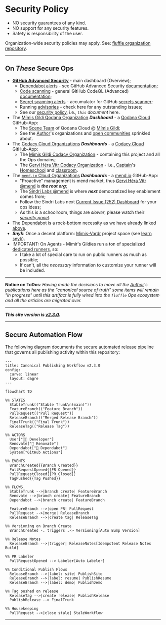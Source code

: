 # Security Policy

- NO security guarantees of any kind.
- NO support for any security features.
- Safety is responsibility of the user. 

Organization-wide security policies may apply. See: [fluffle organization repository](https://github.com/Mimis-Gildi).

___

## On _These_ Secure Ops


- [**GitHub Advanced Security**][gh-security] - main dashboard (Overview);
  - [Dependabot alerts][this-dependabot] - see GitHub Advanced Security [documentation][on-dependabot];
  - [Code scanning][code-scan] - general GitHub CodeQL (Advanced) [documentation][on-codeQL];
  - [Secret scanning alerts][secrets-scan] - accumulator for GitHub [secrets scanner][on-secret-scanning];
  - Running [advisories] - check here for any outstanding issues;
  - See our [security policy], i.e., _`this` document_ here.
- The [Mímis Gildi Qodana Organization] _**Dashboard**_ - a [Qodana Cloud] GitHub-App:
    - The [Scene Team] of Qodana Cloud @ [Mímis Gildi];
    - See the [Author]'s organizations and [open communities] sprinkled about. 
- The [Codacy Cloud Organizations] _**Dashboards**_ - a [Codacy Cloud] GitHub-App:
  - The [Mímis Gildi Codacy Organization] - containing this project and all the Ops domains;
  - The [Gervi Héra Vitr Codacy Organization] - i.e., [Captain]'s [Homeschool] and [classroom]. 
- The [`mend.io` Cloud Organizations] _**Dashboards**_ - a [mend.io] GitHub-App:
  - "Proactive" management is mend market, thus [Gervi Héra Vitr @mend] is _**the root org**_;
  - The [Sindri Labs @mend] is where _**next**_ democratized key enablement comes from;
  - Follow the Sindri Labs next [Current Issue (252) Dashboard] for your ops ideas;
  - As this is a schoolroom, things are _slower_, please watch their _[security panel]_.
- The [Dependabot] is a rock-bottom necessity as we have already linked [above][this-dependabot].
- _**Snyk**_: Once a decent platform: [Mimis-Vardr] project space (see [learn snyk]).
- IMPORTANT: On Agents - Mímir's Gildies run a ton of specialized [dedicated runners], so:
  - I take a lot of special care to run on public runners as much as possible;
  - If can't, all the _necessary_ information to customize your runner will be included. 

___

**Notice on ToDos**: _Having made the decisions to move all the [Author]'s publications here as the "canonical source of truth" some items will remain 
"in progress" until this artifact is fully wired into the `fluffle` Ops ecosystem and all the articles are migrated over._

___

_**This site version is [v2.3.0].**_

___

## Secure Automation Flow

The following diagram documents the secure automated release pipeline that governs all publishing activity within this repository:

```mermaid
---
title: Canonical Publishing Workflow v2.3.0
config:
  curve: linear
  layout: dagre
---

flowchart TD

%% STATES
  StableTrunk(("Stable Trunk\n(main)"))
  FeatureBranch(("Feature Branch"))
  PullRequest(("Pull Request"))
  ReleaseBranch(("Merged Release Branch"))
  FinalTrunk(("Final Trunk"))
  ReleaseTag(("Release Tag"))

%% ACTORS
  User["🧑‍💻 Developer"]
  Renovate["🤖 Renovate"]
  Dependabot["🤖 Dependabot"]
  System["GitHub Actions"]

%% EVENTS
  BranchCreated{{Branch Created}}
  PullRequestOpened{{PR Opened}}
  PullRequestClosed{{PR Closed}}
  TagPushed{{Tag Pushed}}

%% FLOWS
  StableTrunk -->|branch create| FeatureBranch
  Renovate -->|branch create| FeatureBranch
  Dependabot -->|branch create| FeatureBranch

  FeatureBranch -->|open PR| PullRequest
  PullRequest -->|merge| ReleaseBranch
  ReleaseBranch -->|create tag| ReleaseTag

%% Versioning on Branch Create
  BranchCreated -. triggers .-> Versioning[Auto Bump Version]

%% Release Notes
  ReleaseBranch -->|trigger| ReleaseNotes[Idempotent Release Notes Build]

%% PR Labeler
  PullRequestOpened --> Labeler[Auto Labeler]

%% Conditional Publish Flows
  ReleaseBranch -->|label: site| PublishSite
  ReleaseBranch -->|label: resume| PublishResume
  ReleaseBranch -->|label: demo| PublishDemo

%% Tag pushed on release
  ReleaseTag -->|create release| PublishRelease
  PublishRelease --> FinalTrunk

%% Housekeeping
  PullRequest -->|close stale| StaleWorkflow

```

___

[v2.3.0]: https://github.com/Mimis-Gildi/riddle-me-this/releases/tag/v2.3.0 "This release tag to follow."

[Author]: https://github.com/rdd13r "❤️ Kotlin ❤️ Scala; Python; Java; Go."
[Captain]: https://github.com/CaptainLugaru "Captain Lugaru: I am a coding Viking Bunny. In 2021, I won internship at ASE Inc." 
[open communities]: https://mimis-gildi.github.io/riddle-me-this/community/ "Open Communitites of one J Random Hacker Homeschooling CLub."

[Mímis Gildi]: https://github.com/Mimis-Gildi "The Mímis Gildi GitHub Organization: At Yggdrasil, drinking from Mímisbrunnr. This is for the thinking."
[Gervi Héra Vitr]: https://github.com/Gervi-Hera-Vitr "The Gervi Héra Vitr GitHub Organization: Gervi Héra Vitr is a space where ancient wisdom meets modern coding fluffle innovations."
[gh-security]: https://github.com/Mimis-Gildi/riddle-me-this/security "Security overview of this blogsite and artifacts."
[this-dependabot]: https://github.com/Mimis-Gildi/riddle-me-this/security/dependabot "Dependabot deprecations as outlined in this repo."
[on-dependabot]: https://docs.github.com/en/get-started/learning-about-github/about-github-advanced-security "On Dependabot of GH-AS."
[code-scan]: https://github.com/Mimis-Gildi/riddle-me-this/security/code-scanning "Code scan with CodeQL."
[on-codeQL]: https://docs.github.com/en/code-security/codeql-cli/using-the-advanced-functionality-of-the-codeql-cli/advanced-setup-of-the-codeql-cli "CodeQL CLI."
[secrets-scan]: https://github.com/Mimis-Gildi/riddle-me-this/security/secret-scanning "Secrets violation dashboard."
[on-secret-scanning]: https://docs.github.com/en/code-security/secret-scanning/introduction/about-secret-scanning "About secret scanning."
[advisories]: https://github.com/Mimis-Gildi/riddle-me-this/security/advisories "GitHub security portal advisories."
[security policy]: https://github.com/Mimis-Gildi/riddle-me-this/security/policy "Security Policy."

[Qodana Cloud]: https://qodana.cloud/ "Qodana Cloud from JetBrains; ❤️ 😍 🔥"
[Mímis Gildi Qodana Organization]: https://qodana.cloud/organizations/AY0jm "Qodana orzanization for Mímis Gildi."
[Scene Team]: https://qodana.cloud/teams/zqLmn "The Scene Team of Mímis Gildi."

[Codacy Cloud]: https://www.codacy.com "Codacy: End-to-End protection, ready for AI Coding."
[Codacy Cloud Organizations]: https://app.codacy.com/organizations "Codacy ensures top-notch Security-as-a-Service in minutes."
[Gervi Héra Vitr Codacy Organization]: https://app.codacy.com/organizations/gh/Gervi-Hera-Vitr/dashboard "Codacy organization for Gervi Héra Vitr."
[Mímis Gildi Codacy Organization]: https://app.codacy.com/organizations/gh/Mimis-Gildi/dashboard  "Codacy organization for Mímis Gildi."
[Homeschool]: https://github.com/orgs/Gervi-Hera-Vitr/projects/1 "Gervi Héra Viskr Learning Trails."
[classroom]: https://app.codacy.com/gh/Gervi-Hera-Vitr/sindri-labs/dashboard "Sindri Labs Classroom Dashboard."

[mend.io]: https://www.mend.io/ "Proactively manage application risk."
[`mend.io` Cloud Organizations]: https://developer.mend.io/ "Mend.io Gervi Héra Vitr Organization."
[Gervi Héra Vitr @mend]: https://developer.mend.io/github/Gervi-Hera-Vitr "Gervi Héra Vitr is a space where ancient wisdom meets modern coding fluffle innovations."
[Sindri Labs @mend]: https://developer.mend.io/github/Gervi-Hera-Vitr/sindri-labs "Sindri Labs mend.io Dashboard."
[Current Issue (252) Dashboard]: https://github.com/Gervi-Hera-Vitr/sindri-labs/issues/252 "Dependency Dashboard 252, GH local."
[security panel]: https://github.com/Gervi-Hera-Vitr/sindri-labs/security "Dependabot, GitHub native, effective and free, omnipresent option."

[Dependabot]: https://github.com/dependabot "GitHub Dependabot is the rock-bottom, but free and fundamental security tool for Munchkins worldwide."

[Mimis-Vardr]: https://app.snyk.io/ "Trust AI at full speed."
[learn snyk]: https://learn.snyk.io/user/learning-progress

[dedicated runners]: https://github.com/Mimis-Gildi/organization-runners "Mímis Gildi dedicated runners."
